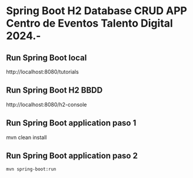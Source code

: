 # Spring Boot H2 Database CRUD APP Centro de Eventos Talento Digital 2024.-

## Run Spring Boot local

http://localhost:8080/tutorials

## Run Spring Boot H2 BBDD

http://localhost:8080/h2-console

## Run Spring Boot application paso 1

mvn clean install

## Run Spring Boot application paso 2
```
mvn spring-boot:run
```
